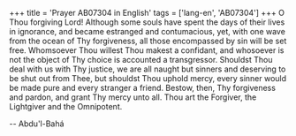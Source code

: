 +++
title = 'Prayer AB07304 in English'
tags = ['lang-en', 'AB07304']
+++
O Thou forgiving Lord!
Although some souls have spent the days of their lives in ignorance, and became estranged and contumacious, yet, with one wave from the ocean of Thy forgiveness, all those encompassed by sin will be set free.  Whomsoever Thou willest Thou makest a confidant, and whosoever is not the object of Thy choice is accounted a transgressor.  Shouldst Thou deal with us with Thy justice, we are all naught but sinners and deserving to be shut out from Thee, but shouldst Thou uphold mercy, every sinner would be made pure and every stranger a friend.  Bestow, then, Thy forgiveness and pardon, and grant Thy mercy unto all.
Thou art the Forgiver, the Lightgiver and the Omnipotent.

-- Abdu'l-Bahá
